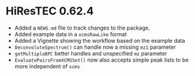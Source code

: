 # HiResTEC 0.62.4

* Added a `NEWS.md` file to track changes to the package.
* Added example data in a `xcmsRawLike` format
* Added a Vignette showing the workflow based on the example data
* `DeconvoluteSpectrum()` can handle now a missing `mz1` parameter
* `getMultipleBPC` better handles and unspecified `mz` parameter
* `EvaluatePairsFromXCMSSet()` now also accepts simple peak lists to be more
  independent of `xcms`
